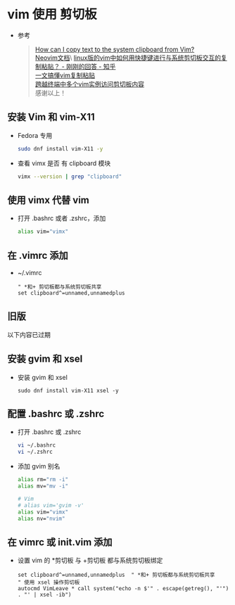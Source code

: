 # vim 使用 剪切板

* 参考

  >[How can I copy text to the system clipboard from Vim?](https://vi.stackexchange.com/questions/84/how-can-i-copy-text-to-the-system-clipboard-from-vim)\
  >[Neovim文档](https://neovim.io/doc/user/options.html#'clipboard')\
  >[linux版的vim中如何用快捷键进行与系统剪切板交互的复制粘贴？ - 刚刚的回答 - 知乎](
https://www.zhihu.com/question/21203154/answer/56618821)\
  >[一文搞懂vim复制粘贴](https://liushiming.cn/article/copy-and-paste-in-vim.html)\
  >[跨越终端中多个vim实例访问剪切板内容](https://developer.aliyun.com/article/81672)\
  >感谢以上！

## 安装 Vim 和 vim-X11

* Fedora 专用

    ``` sh
    sudo dnf install vim-X11 -y
    ```

* 查看 vimx 是否 有 clipboard 模块

    ``` sh
    vimx --version | grep "clipboard"
    ```

## 使用 vimx 代替 vim

* 打开 .bashrc 或者 .zshrc，添加

  ``` sh
  alias vim="vimx"
  ```

## 在 .vimrc 添加

* ~/.vimrc

  ``` vim
  " *和+ 剪切板都与系统剪切板共享
  set clipboard^=unnamed,unnamedplus
  ```

## 旧版

以下内容已过期

## 安装 gvim 和 xsel

* 安装 gvim 和 xsel

    ``` shell
    sudo dnf install vim-X11 xsel -y
    ```

## 配置 .bashrc 或 .zshrc

* 打开 .bashrc 或 .zshrc

    ``` sh
    vi ~/.bashrc
    vi ~/.zshrc
    ```

* 添加 gvim 别名

    ``` sh
    alias rm="rm -i"
    alias mv="mv -i"

    # Vim
    # alias vim='gvim -v'
    alias vim="vimx"
    alias nv="nvim"
    ```

## 在 vimrc 或 init.vim 添加

* 设置 vim 的 *剪切板 与 +剪切板 都与系统剪切板绑定

    ``` vim
    set clipboard^=unnamed,unnamedplus  " *和+ 剪切板都与系统剪切板共享
    " 使用 xsel 操作剪切板
    autocmd VimLeave * call system("echo -n $'" . escape(getreg(), "'") . "' | xsel -ib")
    ```
